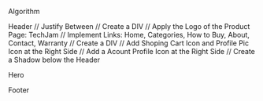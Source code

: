 Algorithm

Header
// Justify Between
    // Create a DIV
        // Apply the Logo of the Product Page: TechJam
        // Implement Links: Home, Categories, How to Buy, About, Contact, Warranty
    // Create a DIV
        // Add Shoping Cart Icon and Profile Pic Icon at the Right Side
        // Add a Acount Profile Icon at the Right Side
// Create a Shadow below the Header

Hero


Footer